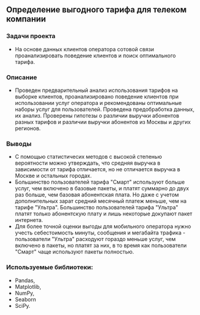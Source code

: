 ## Определение выгодного тарифа для телеком компании
### Задачи проекта 
- На основе данных клиентов оператора сотовой связи проанализировать поведение клиентов и поиск оптимального тарифа.
### Описание 
- Проведен предварительный анализ использования тарифов на выборке клиентов, проанализировано поведение клиентов при использовании услуг оператора и рекомендованы оптимальные наборы услуг для пользователей. Проведена предобработка данных, их анализ. Проверены гипотезы о различии выручки абонентов разных тарифов и различии выручки абонентов из Москвы и других регионов.
### Выводы
- С помощью статистичесих методов с высокой степенью вероятности можно утверждать, что средняя выручка в зависимости от тарифа отличается, но не отличается выручка в Москве и остальных городах.
- Большинство пользователей тарифа "Смарт" используют больше услуг, чем включено в базовые пакеты, и платят суммарно до двух раз больше, чем базовая абонентская плата. Но даже с учетом дополнительных зарат средний месячный платеж меньше, чем на тарифе "Ультра". Большинство пользователей тарифа "Ультра" платят только абонентскую плату и лишь некоторые докупают пакет интернета.
- Для более точной оценки выгоды для мобильного оператора нужно учесть себестоимость минуты, сообщения и мегабайта трафика - пользователи "Ультра" расходуют гораздо меньше услуг, чем включено в пакеты, но платят за них, в то время как пользователи "Смарт" чаще используют пакеты полностью.
### Используемые библиотеки:
- Pandas, 
- Matplotlib, 
- NumPy, 
- Seaborn
- SciPy.
